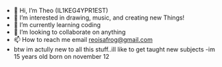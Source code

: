 - 👋 Hi, I’m Theo (IL1KEG4YPR1EST)
- 👀 I’m interested in drawing, music, and creating new Things!
- 🌱 I’m currently learning coding 
- 💞️ I’m looking to collaborate on anything
- 📫 How to reach me email reoisafrog@gmail.com   
- btw im actully new to all this stuff..ill like to get taught new subjects
-im 15 years old born on november 12
